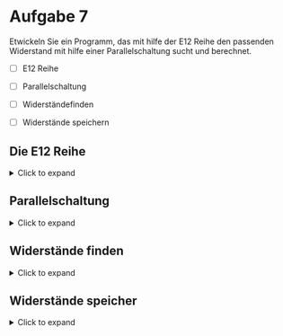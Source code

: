 # Aufgabe 7


  Etwickeln Sie ein Programm, das mit hilfe der E12 Reihe den passenden Widerstand mit hilfe einer Parallelschaltung sucht und berechnet.
  
  - [ ] E12 Reihe
  - [ ] Parallelschaltung
  - [ ] Widerständefinden
  - [ ] Widerstände speichern
  
  
  
## Die E12 Reihe

<details>
<summary>Click to expand</summary>
Schreibe eine Unterfunktion, die einen Integerwert übergeben bekommt und den E12 Widerstand (als float) zurück gibt.

Die E12 Reihe sind Widerstände, die 12 Widerstände pro Dekade erhalten !

  - [x] E12 Reihe
  - [ ] Parallelschaltung
  - [ ] Widerständefinden
  - [ ] Widerstände speichern

### Tip 1

<details>
<summary>Click to expand</summary>
  
   Benutze pow() mit 10 hoch x/12
  </details>
 </details>
  
  ## Parallelschaltung
  
  <details>
<summary>Click to expand</summary>
  Schreibt eine zweites Unterprogramm, welches zwei Werte übergeben bekommt, aus diesen den Parallelwiderstand berechnet und das Ergebniss zurück gibt.
  
  - [x] E12 Reihe
  - [x] Parallelschaltung
  - [ ] Widerständefinden
  - [ ] Widerstände speichern
  
  ### Tip 2

<details>
<summary>Click to expand</summary>
  
   Die Parallelschaltung kann als a*b/(a+b) realisiert werden
  
  </details>
   </details>
  
  ## Widerstände finden
  
  <details>
  <summary>Click to expand</summary>
  
  Der Benutzer soll vor der Ausführung aufgefordert Werden den gesuchten Widerstand anzugeben.
  Schreiben Sie in der main einen Code, welcher für die E12 Reihe bis 10.000 Ohm den Parallelwiderstand jeder möglichen komnbination berechnet.
  
  
 - [x] E12 Reihe
 - [x] Parallelschaltung
 - [x] Widerständefinden
 - [ ] Widerstände speichern

  ### Tip 3
  
<details>
  <summary>Click to expand</summary>
   Benutze eine doppelte Schleife, welche die beiden Unterfunktionen aufruft.
  
</details>
</details>
  


## Widerstände speicher

<details>
 <summary>Click to expand</summary>

Erweiter dein Programm so, dass die Widerstandswerte gespeichert werden, wenn sie am dichtesten an dem gewünschten Wert sind.


 - [x] E12 Reihe
 - [x] Parallelschaltung
 - [x] Widerständefinden
 - [x] Widerstände speicher


  
  ### Tip 4
  
  <details>
 <summary>Click to expand</summary>
  
   Berechen die Differenz zwischen dem letzten und aktuellen Widerstand im vergleich zum gewünschten Widerstand, speichere den besseren.
   Speicher den Zähler und übergib ihn am Ende wieder der passenden Unterfunktion, um den ermittelten Widerstand zu bestimmen.
   Überprüfe ob die Differenz negativ ist
    
  
   </details>

  </details>
